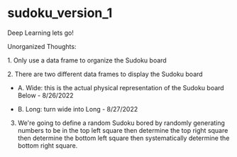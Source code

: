 # sudoku_version_1

Deep Learning lets go!

Unorganized Thoughts:

1\. Only use a data frame to organize the Sudoku board

2\. There are two different data frames to display the Sudoku board

-   A. Wide: this is the actual physical representation of the Sudoku board Below - 8/26/2022

-   B. Long: turn wide into Long - 8/27/2022

3.  We're going to define a random Sudoku bored by randomly generating numbers to be in the top left square then determine the top right square then determine the bottom left square then systematically determine the bottom right square.
